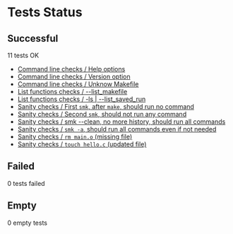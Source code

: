 # Tests Status

## Successful

   11 tests OK

  - [Command line checks / Help options](testrec.md#)
  - [Command line checks / Version option](testrec.md#)
  - [Command line checks / Unknow Makefile](testrec.md#)
  - [List functions checks / --list_makefile](testrec.md#)
  - [List functions checks / -ls | --list_saved_run](testrec.md#)
  - [Sanity checks / First `smk`, after `make`, should run no command](testrec.md#)
  - [Sanity checks / Second `smk`, should not run any command](testrec.md#)
  - [Sanity checks / smk --clean, no more history, should run all commands](testrec.md#)
  - [Sanity checks / `smk -a`, should run all commands even if not needed](testrec.md#)
  - [Sanity checks / `rm main.o` (missing file)](testrec.md#)
  - [Sanity checks / `touch hello.c` (updated file)](testrec.md#)

## Failed

   0 tests failed


## Empty

   0 empty tests

